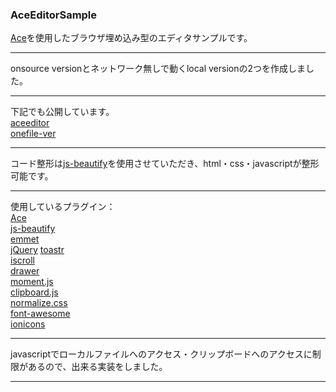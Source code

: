 ### AceEditorSample  
     
[Ace](https://ace.c9.io/#nav=about)を使用したブラウザ埋め込み型のエディタサンプルです。  
     
-----  
     
onsource versionとネットワーク無しで動くlocal versionの2つを作成しました。  
     
-----     
     
下記でも公開しています。  
[aceeditor](http://stdeclipce.webcrow.jp/aceeditor.html)  
[onefile-ver](http://stdeclipce.webcrow.jp/aceeditor-onefile-ver.html)  
     
----   
     
コード整形は[js-beautify](https://github.com/beautify-web/js-beautify)を使用させていただき、html・css・javascriptが整形可能です。  
     
-----   
     
使用しているプラグイン：  
[Ace](https://ace.c9.io/#nav=about)  
[js-beautify](https://github.com/beautify-web/js-beautify)  
[emmet](http://emmet.io/)  
[jQuery](https://jquery.com/)
[toastr](https://github.com/CodeSeven/toastr)  
[iscroll](http://iscrolljs.com/)  
[drawer](http://git.blivesta.com/drawer/)  
[moment.js](http://momentjs.com/)  
[clipboard.js](https://clipboardjs.com/)  
[normalize.css](https://necolas.github.io/normalize.css/)  
[font-awesome](http://fontawesome.io/)  
[ionicons](http://ionicons.com/) 
     
-----  
     
javascriptでローカルファイルへのアクセス・クリップボードへのアクセスに制限があるので、出来る実装をしました。  
     
-----
